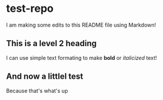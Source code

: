 # test-repo
I am making some edits to this README file using Markdown!
## This is a level 2 heading

I can use simple text formating to make **bold** or *italicized* text!

## And now a littlel test
Because that's what's up
